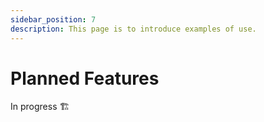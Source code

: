 ```yaml
---
sidebar_position: 7
description: This page is to introduce examples of use.
---
```


# Planned Features

In progress 🏗
